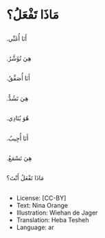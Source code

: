 # مَاذَا تَفْعَلُ؟

##
.أَنَا أُغَنِّي

##
.هِيَ تُؤَشَّرُ

##
.أَنَا أُصَفِّقُ

##
.هِيَ تَشُدُّ

##
.هُوَ يُنَادِي

##
.أَنَا أُجِيبُ

##
.هِيَ تَسْمَعُ

##
مَاذَا تَفْعَلُ أَنْتَ؟

##
* License: [CC-BY]
* Text: Nina Orange
* Illustration: Wiehan de Jager
* Translation: Heba Tesheh
* Language: ar

